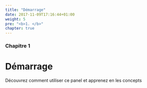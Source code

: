 ```yaml
---
title: "Démarrage"
date: 2017-11-09T17:16:44+01:00
weight: 5
pre: "<b>1. </b>"
chapter: true
---
```


### Chapitre 1

# Démarrage

Découvrez comment utiliser ce panel et apprenez en les concepts
<!--Ija8yha6bo -->
